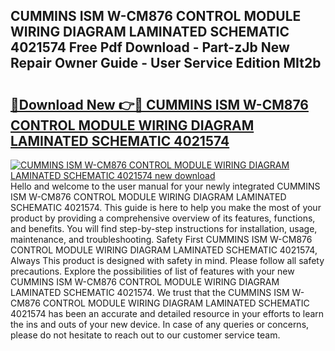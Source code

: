 ## CUMMINS ISM W-CM876 CONTROL MODULE WIRING DIAGRAM LAMINATED SCHEMATIC 4021574 Free Pdf Download - Part-zJb New Repair Owner Guide - User Service Edition MIt2b

# <h2><a href="http://bc60898.oget.top/?id=CUMMINS+ISM+W-CM876+CONTROL+MODULE+WIRING+DIAGRAM+LAMINATED+SCHEMATIC+4021574">🔗Download New 👉🔴 CUMMINS ISM W-CM876 CONTROL MODULE WIRING DIAGRAM LAMINATED SCHEMATIC 4021574</a></h2>

[![CUMMINS ISM W-CM876 CONTROL MODULE WIRING DIAGRAM LAMINATED SCHEMATIC 4021574 new download](https://i.imgur.com/5g1atiW.png)](http://bc60898.oget.top/?id=CUMMINS+ISM+W-CM876+CONTROL+MODULE+WIRING+DIAGRAM+LAMINATED+SCHEMATIC+4021574)
Hello and welcome to the user manual for your newly integrated CUMMINS ISM W-CM876 CONTROL MODULE WIRING DIAGRAM LAMINATED SCHEMATIC 4021574. This guide is here to help you make the most of your product by providing a comprehensive overview of its features, functions, and benefits. You will find step-by-step instructions for installation, usage, maintenance, and troubleshooting. Safety First CUMMINS ISM W-CM876 CONTROL MODULE WIRING DIAGRAM LAMINATED SCHEMATIC 4021574, Always This product is designed with safety in mind. Please follow all safety precautions. Explore the possibilities of list of features with your new CUMMINS ISM W-CM876 CONTROL MODULE WIRING DIAGRAM LAMINATED SCHEMATIC 4021574. We trust that the CUMMINS ISM W-CM876 CONTROL MODULE WIRING DIAGRAM LAMINATED SCHEMATIC 4021574 has been an accurate and detailed resource in your efforts to learn the ins and outs of your new device. In case of any queries or concerns, please do not hesitate to reach out to our customer service team.
